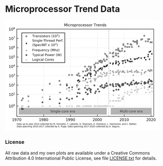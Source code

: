 # Microprocessor Trend Data

<img src="https://raw.githubusercontent.com/albertsegura/microprocessor-trend-data/master/plot/processor_trends.png" alt="lipo-booster_front" width="500"/>

### License

All raw data and my own plots are available under a Creative Commons Attribution 4.0 International Public License, see file [LICENSE.txt](LICENSE.txt) for details.
